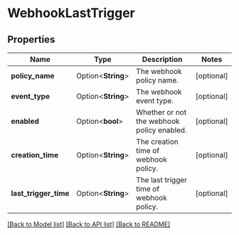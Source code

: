 # WebhookLastTrigger

## Properties

Name | Type | Description | Notes
------------ | ------------- | ------------- | -------------
**policy_name** | Option<**String**> | The webhook policy name. | [optional]
**event_type** | Option<**String**> | The webhook event type. | [optional]
**enabled** | Option<**bool**> | Whether or not the webhook policy enabled. | [optional]
**creation_time** | Option<**String**> | The creation time of webhook policy. | [optional]
**last_trigger_time** | Option<**String**> | The last trigger time of webhook policy. | [optional]

[[Back to Model list]](../README.md#documentation-for-models) [[Back to API list]](../README.md#documentation-for-api-endpoints) [[Back to README]](../README.md)


